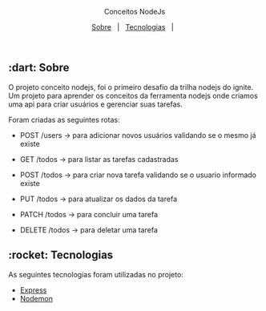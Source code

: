 <p align="center">
  Conceitos NodeJs
</p>

<p align="center">
  <a href="#sobre">Sobre</a> &#xa0; | &#xa0;
  <a href="#tecnologias">Tecnologias</a> &#xa0; | &#xa0;
</p>

<br>

<h2 id="sobre">:dart: Sobre</h2>

O projeto conceito nodejs, foi o primeiro desafio da trilha nodejs do ignite. Um projeto para aprender os conceitos da ferramenta nodejs onde criamos uma api para criar usuários e gerenciar suas tarefas.

Foram criadas as seguintes rotas:

- POST /users -> para adicionar novos usuários validando se o mesmo já existe

- GET /todos -> para listar as tarefas cadastradas

- POST /todos -> para criar nova tarefa validando se o usuario informado existe

- PUT /todos -> para atualizar os dados da tarefa

- PATCH /todos -> para concluir uma tarefa

- DELETE /todos -> para deletar uma tarefa

<h2 id="tecnologias">:rocket: Tecnologias</h2>

As seguintes tecnologias foram utilizadas no projeto:

- [Express](https://expressjs.com/pt-br/)
- [Nodemon](https://www.npmjs.com/package/nodemon)